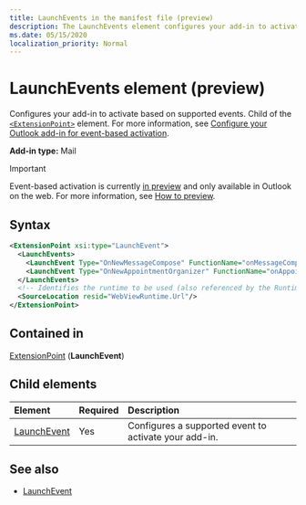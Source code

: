 ```yaml
---
title: LaunchEvents in the manifest file (preview)
description: The LaunchEvents element configures your add-in to activate based on supported events.
ms.date: 05/15/2020
localization_priority: Normal
---
```


# LaunchEvents element (preview)

Configures your add-in to activate based on supported events. Child of the [`<ExtensionPoint>`](extensionpoint.md) element. For more information, see [Configure your Outlook add-in for event-based activation](../../outlook/autolaunch.md).

**Add-in type:** Mail

> [!IMPORTANT]
> Event-based activation is currently [in preview](../../reference/objectmodel/preview-requirement-set/outlook-requirement-set-preview.md) and only available in Outlook on the web. For more information, see [How to preview](../../outlook/autolaunch.md#how-to-preview-event-based-activation-feature).

## Syntax

```XML
<ExtensionPoint xsi:type="LaunchEvent">
  <LaunchEvents>
    <LaunchEvent Type="OnNewMessageCompose" FunctionName="onMessageComposeHandler"/>
    <LaunchEvent Type="OnNewAppointmentOrganizer" FunctionName="onAppointmentComposeHandler"/>
  </LaunchEvents>
  <!-- Identifies the runtime to be used (also referenced by the Runtime element). -->
  <SourceLocation resid="WebViewRuntime.Url"/>
</ExtensionPoint>
```

## Contained in

[ExtensionPoint](extensionpoint.md) (**LaunchEvent**)

## Child elements

|  Element |  Required  |  Description  |
|:-----|:-----|:-----|
| [LaunchEvent](launchevent.md) | Yes |  Configures a supported event to activate your add-in. |

## See also

- [LaunchEvent](launchevent.md)
